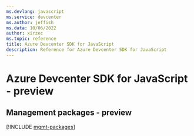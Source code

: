 ```yaml
---
ms.devlang: javascript
ms.service: devcenter
ms.author: jeffish
ms.data: 10/06/2022
author: xirzec
ms.topic: reference
title: Azure Devcenter SDK for JavaScript
description: Reference for Azure Devcenter SDK for JavaScript
---
```

# Azure Devcenter SDK for JavaScript - preview

## Management packages - preview
[!INCLUDE [mgmt-packages](devcenter-mgmt-index.md)]